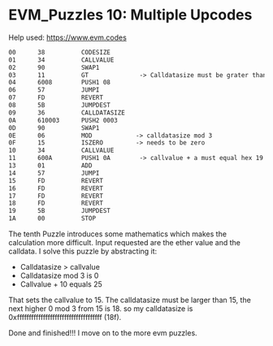 # EVM_Puzzles 10: Multiple Upcodes

Help used: https://www.evm.codes

```apache
00      38          CODESIZE
01      34          CALLVALUE
02      90          SWAP1
03      11          GT              -> Calldatasize must be grater than callvalue
04      6008        PUSH1 08
06      57          JUMPI
07      FD          REVERT
08      5B          JUMPDEST
09      36          CALLDATASIZE
0A      610003      PUSH2 0003
0D      90          SWAP1
0E      06          MOD            -> calldatasize mod 3
0F      15          ISZERO         -> needs to be zero
10      34          CALLVALUE
11      600A        PUSH1 0A        -> callvalue + a must equal hex 19
13      01          ADD
14      57          JUMPI
15      FD          REVERT
16      FD          REVERT
17      FD          REVERT
18      FD          REVERT
19      5B          JUMPDEST
1A      00          STOP
```

The tenth Puzzle introduces some mathematics which makes the calculation more difficult. Input requested are the ether value and the calldata. I solve this puzzle by abstracting it:

- Calldatasize > callvalue
- Calldatasize mod 3 is 0
- Callvalue + 10 equals 25

That sets the callvalue to 15. The calldatasize must be larger than 15, the next higher 0 mod 3 from 15 is 18. so my calldatasize is 0xffffffffffffffffffffffffffffffffffff (18f).

Done and finished!!! I move on to the more evm puzzles.
